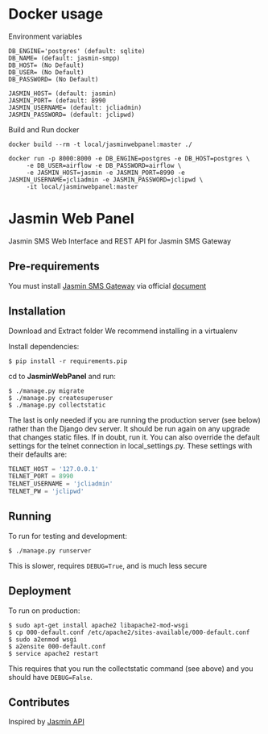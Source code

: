 # Docker usage

Environment variables

```
DB_ENGINE='postgres' (default: sqlite)
DB_NAME= (default: jasmin-smpp)
DB_HOST= (No Default)
DB_USER= (No Default)
DB_PASSWORD= (No Default)

JASMIN_HOST= (default: jasmin)
JASMIN_PORT= (default: 8990
JASMIN_USERNAME= (default: jcliadmin)
JASMIN_PASSWORD= (default: jclipwd)
```

Build and Run docker

```shell
docker build --rm -t local/jasminwebpanel:master ./

docker run -p 8000:8000 -e DB_ENGINE=postgres -e DB_HOST=postgres \
	 -e DB_USER=airflow -e DB_PASSWORD=airflow \
	 -e JASMIN_HOST=jasmin -e JASMIN_PORT=8990 -e JASMIN_USERNAME=jcliadmin -e JASMIN_PASSWORD=jclipwd \
	 -it local/jasminwebpanel:master
```

# Jasmin Web Panel
Jasmin SMS Web Interface and REST API for Jasmin SMS Gateway

## Pre-requirements
You must install [Jasmin SMS Gateway](https://github.com/jookies/jasmin) via official [document](http://docs.jasminsms.com/en/latest/installation/index.html)
## Installation
Download and Extract folder
We recommend installing in a virtualenv

Install dependencies:

```shell
$ pip install -r requirements.pip
```
cd to **JasminWebPanel** and run:
```shell
$ ./manage.py migrate 
$ ./manage.py createsuperuser 
$ ./manage.py collectstatic
```
The last is only needed if you are running the production server (see below) rather than the Django dev server. It should be run again on any upgrade that changes static files. If in doubt, run it.
You can also override the default settings for the telnet connection in local_settings.py. These settings with their defaults are:
```python
TELNET_HOST = '127.0.0.1'
TELNET_PORT = 8990
TELNET_USERNAME = 'jcliadmin'
TELNET_PW = 'jclipwd'
```
## Running

To run for testing and development: 
```shell
$ ./manage.py runserver
```
This is slower, requires `DEBUG=True`, and is much less secure

## Deployment
To run on production:
```shell
$ sudo apt-get install apache2 libapache2-mod-wsgi
$ cp 000-default.conf /etc/apache2/sites-available/000-default.conf
$ sudo a2enmod wsgi
$ a2ensite 000-default.conf
$ service apache2 restart
```
This requires that you run the collectstatic command (see above) and you should have `DEBUG=False`.

## Contributes

Inspired by [Jasmin API](https://github.com/jookies/jasmin-api)

